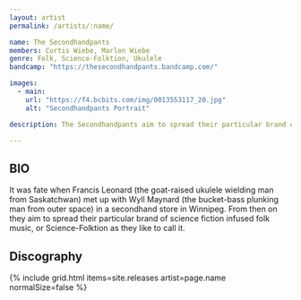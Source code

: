 ```yaml
---
layout: artist
permalink: /artists/:name/

name: The Secondhandpants
members: Curtis Wiebe, Marlon Wiebe
genre: Folk, Science-Folktion, Ukulele
bandcamp: "https://thesecondhandpants.bandcamp.com/"

images:
  - main:
    url: "https://f4.bcbits.com/img/0013553117_20.jpg"
    alt: "Secondhandpants Portrait"

description: The Secondhandpants aim to spread their particular brand of science fiction infused folk music, or Science-Folktion.

---
```


## BIO

<p>It was fate when Francis Leonard (the goat-raised ukulele wielding man from Saskatchwan) met up with Wyll Maynard (the bucket-bass plunking man from outer space) in a secondhand store in Winnipeg.  From then on they aim to spread their particular brand of science fiction infused folk music, or Science-Folktion as they like to call it.</p>

## Discography

{% include grid.html
  items=site.releases
  artist=page.name
  normalSize=false
%}
